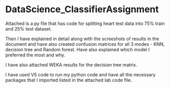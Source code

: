 # DataScience_ClassifierAssignment

Attached is a py file that has code for splitting heart test data into 75% train and 25% test dataset.

Then I have explained in detail along with the screeshots of results in the document and have also created confusion matrices for all 3 modes - KNN, decision tree and Random forest. Have also explained which model I preferred the most and why.

I have also attached WEKA results for the decision tree matrix.

I have used VS code to run my python code and have all the necessary packages that I imported listed in the attached lab code file.
